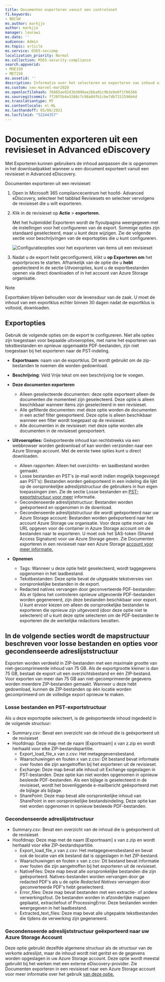 ```yaml
---
title: Documenten exporteren vanuit een controleset
f1.keywords:
- NOCSH
ms.author: markjjo
author: markjjo
manager: laurawi
ms.date: ''
audience: Admin
ms.topic: article
ms.service: O365-seccomp
localization_priority: Normal
ms.collection: M365-security-compliance
search.appverid:
- MOE150
- MET150
ms.assetid: ''
description: Informatie over het selecteren en exporteren van inhoud uit een Advanced eDiscovery voor presentaties of externe beoordelingen.
ms.custom: seo-marvel-mar2020
ms.openlocfilehash: 76865ae92d3b3090ae2bba01c9b3e9e0f1f86366
ms.sourcegitcommit: ff20f5b4e3268c7c98a84fb1cbe7db7151596b6d
ms.translationtype: MT
ms.contentlocale: nl-NL
ms.lasthandoff: 05/06/2021
ms.locfileid: "52244357"
---
```

# <a name="export-documents-from-a-review-set-in-advanced-ediscovery"></a>Documenten exporteren uit een revisieset in Advanced eDiscovery

Met Exporteren kunnen gebruikers de inhoud aanpassen die is opgenomen in het downloadpakket wanneer u een document exporteert vanuit een revisieset in Advanced eDiscovery.

Documenten exporteren uit een revisieset:

1. Open in Microsoft 365 compliancecentrum het hoofd- Advanced eDiscovery, selecteer  het tabblad Revisiesets en selecteer vervolgens de revisieset die u wilt exporteren.

2. Klik in de revisieset op **Actie**  >  **exporteren.**

   Met het hulpmiddel Exporteren wordt de flyoutpagina weergegeven met de instellingen voor het configureren van de export. Sommige opties zijn standaard geselecteerd, maar u kunt deze wijzigen. Zie de volgende sectie voor beschrijvingen van de exportopties die u kunt configureren.

   ![Configuratieopties voor het exporteren van items uit een revisieset](../media/bcfc72c7-4a01-4697-9e16-2965b7f04fdb.png)

3. Nadat u de export hebt geconfigureerd, klikt u **op Exporteren om** het exportproces te starten. Afhankelijk van de optie die u **hebt** geselecteerd in de sectie Uitvoeropties, kunt u de exportbestanden openen via direct downloaden of in het account van Azure Storage organisatie.

> [!NOTE]
> Exporttaken blijven behouden voor de levensduur van de zaak. U moet de inhoud van een exportklus echter binnen 30 dagen nadat de exportklus is voltooid, downloaden.

## <a name="export-options"></a>Exportopties

Gebruik de volgende opties om de export te configureren. Niet alle opties zijn toegestaan voor bepaalde uitvoeropties, met name het exporteren van tekstbestanden en opnieuw opgemaakte PDF-bestanden, zijn niet toegestaan bij het exporteren naar de PST-indeling.

- **Exportnaam:** naam van de exportklus. Dit wordt gebruikt om de zip-bestanden te noemen die worden gedownload.

- **Beschrijving**: Veld Vrije tekst om een beschrijving toe te voegen.

- **Deze documenten exporteren**

  - Alleen geselecteerde documenten: deze optie exporteert alleen de documenten die momenteel zijn geselecteerd. Deze optie is alleen beschikbaar wanneer items zijn geselecteerd in een revisieset.
  - Alle gefilterde documenten: met deze optie worden de documenten in een actief filter geexporteerd. Deze optie is alleen beschikbaar wanneer een filter wordt toegepast op de revisieset.
  - Alle documenten in de revisieset: met deze optie worden alle documenten in de revisieset geexporteert.

- **Uitvoeropties:** Geëxporteerde inhoud kan rechtstreeks via een webbrowser worden gedownload of kan worden verzonden naar een Azure Storage account. Met de eerste twee opties kunt u direct downloaden.
  
  - Alleen rapporten: Alleen het overzichts- en laadbestand worden gemaakt.
  - Losse bestanden en PST's (e-mail wordt indien mogelijk toegevoegd aan PST's): Bestanden worden geëxporteerd in een indeling die lijkt op de oorspronkelijke adreslijststructuur die gebruikers in hun eigen toepassingen zien.  Zie de sectie Losse bestanden en [PST-exportstructuur voor meer](#loose-files-and-pst-export-structure) informatie.
  - Gecondenseerde adreslijststructuur: Bestanden worden geëxporteerd en opgenomen in de download.
  - Gecondenseerde adreslijststructuur die wordt geëxporteerd naar uw Azure Storage account: Bestanden worden geëxporteerd naar het account Azure Storage uw organisatie. Voor deze optie moet u de URL opgeven voor de container in Azure Storage account om de bestanden naar te exporteren. U moet ook het SAS-token (Shared Access Signature) voor uw Azure Storage geven. Zie Documenten exporteren in een revisieset naar een Azure Storage [account voor meer informatie.](download-export-jobs.md)

- **Opnemen**
  - Tags: Wanneer u deze optie hebt geselecteerd, wordt taggegevens opgenomen in het laadbestand.
  - Tekstbestanden: Deze optie bevat de uitgepakte tekstversies van oorspronkelijke bestanden in de export.
  - Redacted natives vervangen door geconverteerde PDF-bestanden: Als er tijdens het controleren opnieuw uitgevoerde PDF-bestanden worden gegenereerd, zijn deze bestanden beschikbaar voor export. U kunt ervoor kiezen om alleen de oorspronkelijke bestanden te exporteren die opnieuw zijn uitgevoerd (door deze optie niet te selecteren) of u kunt deze optie selecteren om de PDF-bestanden te exporteren die de werkelijke redactions bevatten.

## <a name="the-following-sections-describe-the-folder-structure-for-loose-files-and-condensed-directory-structure-options"></a>In de volgende secties wordt de mapstructuur beschreven voor losse bestanden en opties voor gecondenseerde adreslijststructuur

Exporten worden verdeeld in ZIP-bestanden met een maximale grootte van niet-gecomprimeerde inhoud van 75 GB. Als de exportgrootte kleiner is dan 75 GB, bestaat de export uit een overzichtsbestand en één ZIP-bestand. Voor exporten van meer dan 75 GB aan niet-gecomprimeerde gegevens worden meerdere ZIP-bestanden gemaakt. Wanneer u deze hebt gedownload, kunnen de ZIP-bestanden op één locatie worden gecomprimeerd om de volledige export opnieuw te maken.

### <a name="loose-files-and-pst-export-structure"></a>Losse bestanden en PST-exportstructuur

Als u deze exportoptie selecteert, is de geëxporteerde inhoud ingedeeld in de volgende structuur:

- Summary.csv: Bevat een overzicht van de inhoud die is geëxporteerd uit de revisieset
- Hoofdmap: Deze map met de naam [Exportnaam] x van z.zip en wordt herhaald voor elke ZIP-bestandspartitie.
  - Export_load_file_x van z.csv: Het metagegevensbestand.
  - Waarschuwingen en fouten x van z.csv: Dit bestand bevat informatie over fouten die zijn aangetroffen bij het exporteren uit de revisieset.
  - Exchange: Deze map bevat alle inhoud uit Exchange opgeslagen in PST-bestanden. Deze optie kan niet worden opgenomen in opnieuw besleede PDF-bestanden. Als een bijlage is geselecteerd in de revisieset, wordt het bovenliggende e-mailbericht geëxporteerd met de bijlage als bijlage.
  - SharePoint: Deze map bevat alle oorspronkelijke inhoud van SharePoint in een oorspronkelijke bestandsindeling. Deze optie kan niet worden opgenomen in opnieuw besleede PDF-bestanden.

### <a name="condensed-directory-structure"></a>Gecondenseerde adreslijststructuur

- Summary.csv: Bevat een overzicht van de inhoud die is geëxporteerd uit de revisieset
- Hoofdmap: Deze map met de naam [Exportnaam] x van z.zip en wordt herhaald voor elke ZIP-bestandspartitie.
  - Export_load_file_x van z.csv: Het metagegevensbestand en bevat ook de locatie van elk bestand dat is opgeslagen in het ZIP-bestand.
  - Waarschuwingen en fouten x van z.csv: Dit bestand bevat informatie over fouten die zijn aangetroffen bij het exporteren uit de revisieset.
  - NativeFiles: Deze map bevat alle oorspronkelijke bestanden die zijn geëxporteerd. Natives-bestanden worden vervangen door ge redacted PDF's als u de optie *Redacted Natives* vervangen door geconverteerde PDF's hebt geselecteerd.
  - Error_files: Deze map bevat bestanden met een extractie- of andere verwerkingsfout. De bestanden worden in afzonderlijke mappen geplaatst, extractiefout of ProcessingError. Deze bestanden worden weergegeven in het laadbestand.
  - Extracted_text_files: Deze map bevat alle uitgepakte tekstbestanden die tijdens de verwerking zijn gegenereerd.

### <a name="condensed-directory-structure-exported-to-your-azure-storage-account"></a>Gecondenseerde adreslijststructuur geëxporteerd naar uw Azure Storage Account

Deze optie gebruikt dezelfde algemene structuur als de *structuur* van de verkorte adreslijst, maar de inhoud wordt niet geritst en de gegevens worden opgeslagen in uw Azure Storage account. Deze optie wordt meestal gebruikt bij het werken met een externe eDiscovery-provider. Zie Documenten exporteren in een revisieset naar een Azure Storage account voor meer informatie over het gebruik [van deze optie.](download-export-jobs.md)
